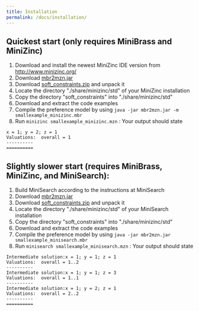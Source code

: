 ```yaml
---
title: Installation
permalink: /docs/installation/
---
```


## Quickest start (only requires MiniBrass and MiniZinc)
1. Download and install the newest MiniZinc IDE version from http://www.minizinc.org/
2. Download [mbr2mzn.jar](https://github.com/isse-augsburg/minibrass/raw/master/source-code/java/mbr2mzn.jar)
3. Download [soft_constraints.zip](https://github.com/isse-augsburg/minibrass/raw/master/source-code/minizinc/soft_constraints.zip) and unpack it
4. Locate the directory "./share/minizinc/std" of your MiniZinc installation
5. Copy the directory "soft_constraints" into "./share/minizinc/std"
6. Download and extract the code examples
7. Compile the preference model by using `java -jar mbr2mzn.jar -m smallexample_minizinc.mbr`
8. Run `minizinc smallexample_minizinc.mzn` : Your output should state

```
x = 1; y = 2; z = 1
Valuations:  overall = 1
----------
==========
```

## Slightly slower start (requires MiniBrass, MiniZinc, and MiniSearch): 

1. Build MiniSearch according to the instructions at MiniSearch
2. Download [mbr2mzn.jar](https://github.com/isse-augsburg/minibrass/raw/master/source-code/java/mbr2mzn.jar)
3. Download [soft_constraints.zip](https://github.com/isse-augsburg/minibrass/raw/master/source-code/minizinc/soft_constraints.zip) and unpack it
4. Locate the directory "./share/minizinc/std" of your MiniSearch installation
5. Copy the directory "soft_constraints" into "./share/minizinc/std"
6. Download and extract the code examples
7. Compile the preference model by using `java -jar mbr2mzn.jar smallexample_minisearch.mbr`
8. Run `minisearch smallexample_minisearch.mzn` : Your output should state

```
Intermediate solution:x = 1; y = 1; z = 1
Valuations:  overall = 1..2
----------
Intermediate solution:x = 1; y = 1; z = 3
Valuations:  overall = 1..1
----------
Intermediate solution:x = 1; y = 2; z = 1
Valuations:  overall = 2..2
----------
==========
```
